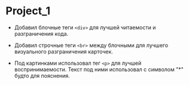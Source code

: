 # Project_1
- Добавил блочные теги `<div>` для лучшей читаемости и разграничения кода.

- Добавил строчные теги `<br>` между блочными для лучшего визуального разграничения карточек.

- Под картинками использовал тег `<p>` для лучшей воспринимаемости. Текст под ними использовал с символом "*" будто для пояснения.